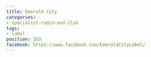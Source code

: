 ```yaml
---
title: Emerald City
categories:
- specialist-radio-and-club
tags:
- label
position: 163
facebook: https://www.facebook.com/EmeraldCityLabel/
---
```


